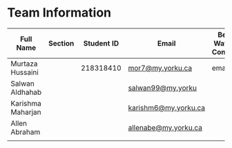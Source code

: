 # Team Information


| Full Name        | Section    | Student ID  | Email              | Best Way to Contact | Discord Username  |
|------------------|------------|-------------|--------------------|---------------------|-------------------|
|Murtaza Hussaini  |            |218318410    |  mor7@my.yorku.ca  |        email        |  murtazahussain   |
|Salwan Aldhahab   |            |             |salwan99@my.yorku   |                     |                   |
|Karishma Maharjan |            |             |karishm6@my.yorku.ca|                     |                   |
|Allen Abraham     |            |             |allenabe@my.yorku.ca|                     |                   |
|                  |            |             |                    |                     |                   |

